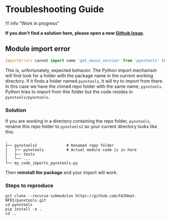 # Troubleshooting Guide

!!! info "Work in progress"

**If you don't find a solution here, please open a new [Github Issue](https://github.com/FAIRmat-NFDI/pynxtools/issues/new?template=bug.yaml).**

## Module import error

```python
ImportError: cannot import name 'get_nexus_version' from 'pynxtools' (unknown location)
```

This is, unfortunately, expected behavior.  The Python import mechanism will first look for a folder with the package name in the current working directory. If it finds a folder named `pynxtools`, it will try to import from there. In this case we have the cloned repo folder with the same name, `pynxtools`. Python tries to import from this folder but the code resides in `pynxtools/pynxtools`.

### Solution

If you are working in a directory containing the repo folder, `pynxtools`, rename this repo folder to `pynxtools2` so your current directory looks like this:

```
.
├── pynxtools2             # Renamed repo folder
│   ├── pynxtools          # Actual module code is in here
│   ├── tests
│   └── ...
└── my_code_imports_pynxtools.py
```

Then **reinstall the package** and your import will work.

### Steps to reproduce

```
git clone --recurse-submodules https://github.com/FAIRmat-NFDI/pynxtools.git
cd pynxtools
pip install -e .
cd ..
```

